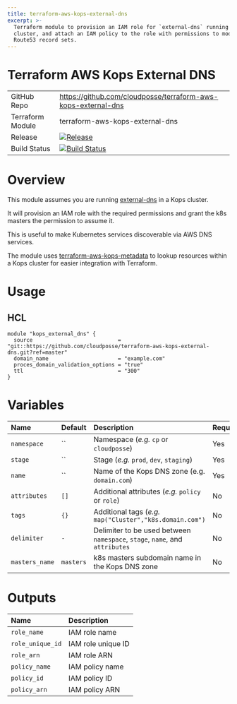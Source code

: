 ```yaml
---
title: terraform-aws-kops-external-dns
excerpt: >-
  Terraform module to provision an IAM role for `external-dns` running in a Kops
  cluster, and attach an IAM policy to the role with permissions to modify
  Route53 record sets.
---
```


# Terraform AWS Kops External DNS

|                  |                                                                                                                                                                            |
|:-----------------|:---------------------------------------------------------------------------------------------------------------------------------------------------------------------------|
| GitHub Repo      | <https://github.com/cloudposse/terraform-aws-kops-external-dns>                                                                                                            |
| Terraform Module | terraform-aws-kops-external-dns                                                                                                                                            |
| Release          | [![Release](https://img.shields.io/github/release/cloudposse/terraform-aws-kops-external-dns.svg)](https://github.com/cloudposse/terraform-aws-kops-external-dns/releases) |
| Build Status     | [![Build Status](https://travis-ci.org/cloudposse/terraform-aws-kops-external-dns.svg?branch=master)](https://travis-ci.org/cloudposse/terraform-aws-kops-external-dns)    |

# Overview

This module assumes you are running [external-dns](https://github.com/kubernetes-incubator/external-dns) in a Kops cluster.

It will provision an IAM role with the required permissions and grant the k8s masters the permission to assume it.

This is useful to make Kubernetes services discoverable via AWS DNS services.

The module uses [terraform-aws-kops-metadata](https://github.com/cloudposse/terraform-aws-kops-metadata) to lookup resources within a Kops cluster for easier integration with Terraform.

# Usage

## HCL

```hcl
module "kops_external_dns" {
  source                           = "git::https://github.com/cloudposse/terraform-aws-kops-external-dns.git?ref=master"
  domain_name                      = "example.com"
  proces_domain_validation_options = "true"
  ttl                              = "300"
}
```

# Variables

| Name           | Default   | Description                                                                 | Required |
|:---------------|:----------|:----------------------------------------------------------------------------|:---------|
| `namespace`    | ``        | Namespace (_e.g._ `cp` or `cloudposse`)                                     | Yes      |
| `stage`        | ``        | Stage (_e.g._ `prod`, `dev`, `staging`)                                     | Yes      |
| `name`         | ``        | Name of the Kops DNS zone (e.g. `domain.com`)                               | Yes      |
| `attributes`   | `[]`      | Additional attributes (_e.g._ `policy` or `role`)                           | No       |
| `tags`         | `{}`      | Additional tags (_e.g._ `map("Cluster","k8s.domain.com")`                   | No       |
| `delimiter`    | `-`       | Delimiter to be used between `namespace`, `stage`, `name`, and `attributes` | No       |
| `masters_name` | `masters` | k8s masters subdomain name in the Kops DNS zone                             | No       |

# Outputs

| Name             | Description        |
|:-----------------|:-------------------|
| `role_name`      | IAM role name      |
| `role_unique_id` | IAM role unique ID |
| `role_arn`       | IAM role ARN       |
| `policy_name`    | IAM policy name    |
| `policy_id`      | IAM policy ID      |
| `policy_arn`     | IAM policy ARN     |
